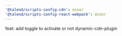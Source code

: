 ```yaml
---
'@talend/scripts-config-cdn': minor
'@talend/scripts-config-react-webpack': minor
---
```


feat: add toggle to activate or not dynamic-cdn-plugin
